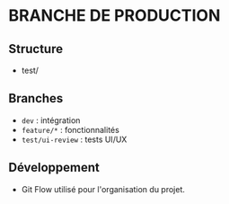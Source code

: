 # BRANCHE DE PRODUCTION

## Structure
- test/

## Branches
- `dev` : intégration
- `feature/*` : fonctionnalités
- `test/ui-review` : tests UI/UX

## Développement
- Git Flow utilisé pour l'organisation du projet.
